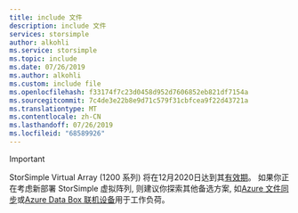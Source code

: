 ```yaml
---
title: include 文件
description: include 文件
services: storsimple
author: alkohli
ms.service: storsimple
ms.topic: include
ms.date: 07/26/2019
ms.author: alkohli
ms.custom: include file
ms.openlocfilehash: f33174f7c23d0458d952d7606852eb821df7154a
ms.sourcegitcommit: 7c4de3e22b8e9d71c579f31cbfcea9f22d43721a
ms.translationtype: MT
ms.contentlocale: zh-CN
ms.lasthandoff: 07/26/2019
ms.locfileid: "68589926"
---
```

> [!IMPORTANT]
> StorSimple Virtual Array (1200 系列) 将在12月2020日达到其[有效期](https://support.microsoft.com/lifecycle/search?alpha=Azure%20StorSimple%201200%20Series)。 如果你正在考虑新部署 StorSimple 虚拟阵列, 则建议你探索其他备选方案, 如[Azure 文件同步](../articles/storage/files/storage-sync-files-deployment-guide.md)或[Azure Data Box 联机设备](https://docs.microsoft.com/azure/databox-online/)用于工作负荷。


